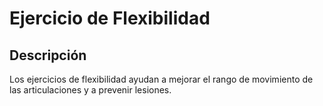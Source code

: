 ﻿# Ejercicio de Flexibilidad


## Descripción
Los ejercicios de flexibilidad ayudan a mejorar el rango de movimiento de las articulaciones y a prevenir lesiones.
